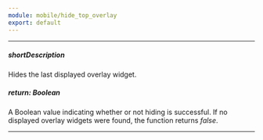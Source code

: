 ```yaml
---
module: mobile/hide_top_overlay
export: default
---
```

---
##### shortDescription
Hides the last displayed overlay widget.

##### return: Boolean
A Boolean value indicating whether or not hiding is successful. If no displayed overlay widgets were found, the function returns *false*.

---
